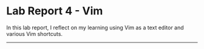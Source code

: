 # **Lab Report 4 - Vim**   
In this lab report, I reflect on my learning using Vim as a text editor and various Vim shortcuts.

---   
